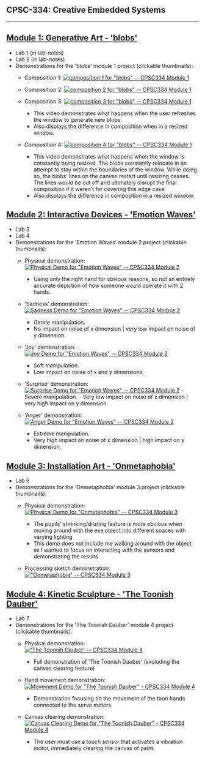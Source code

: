 ## CPSC-334: Creative Embedded Systems
---

[Module 1: Generative Art - 'blobs'](https://github.com/ExzoZbta/CPSC-334/tree/main/module1)
------------------------
  - Lab 1 (in lab-notes)
  - Lab 2 (in lab-notes)
  - Demonstrations for the 'blobs' module 1 project (clickable thumbnails):
    - Composition 1:
    [![composition 1 for "blobs" -- CPSC334 Module 1](https://img.youtube.com/vi/1vs9fKE3NdU/maxresdefault.jpg)](https://www.youtube.com/watch?v=1vs9fKE3NdU)

    - Composition 2:
    [![composition 2 for "blobs" -- CPSC334 Module 1](https://img.youtube.com/vi/JFwGo0NvgpE/maxresdefault.jpg)](https://www.youtube.com/watch?v=JFwGo0NvgpE)

    - Composition 3:
    [![composition 3 for "blobs" -- CPSC334 Module 1](https://img.youtube.com/vi/YcAw0M3TWqk/maxresdefault.jpg)](https://www.youtube.com/watch?v=YcAw0M3TWqk)
        - This video demonstrates what happens when the user refreshes the window to generate new blobs.
        - Also displays the difference in composition when in a resized window.

     - Composition 4:
    [![composition 4 for "blobs" -- CPSC334 Module 1](https://img.youtube.com/vi/jLvRWMoSRmU/maxresdefault.jpg)](https://www.youtube.com/watch?v=jLvRWMoSRmU)
        - This video demonstrates what happens when the window is constantly being resized. The blobs constantly relocate in an attempt to stay within the boundaries of the window. While doing so, the blobs’ lines on the canvas restart until resizing     ceases. The lines would be cut off and ultimately disrupt the final composition if it weren’t for covering this edge case.
        - Also displays the difference in composition in a resized window.

[Module 2: Interactive Devices - 'Emotion Waves'](https://github.com/ExzoZbta/CPSC-334/tree/main/module2)
-----------------------------
  - Lab 3
  - Lab 4
  - Demonstrations for the 'Emotion Waves' module 2 project (clickable thumbnails):
    - Physical demonstration:
    [![Physical Demo for "Emotion Waves" -- CPSC334 Module 2](https://img.youtube.com/vi/ahN_w0zfzpI/maxresdefault.jpg)](https://www.youtube.com/watch?v=ahN_w0zfzpI)
        - Using only the right hand for obvious reasons, so not an entirely accurate depiction of how someone would operate it with 2 hands.

    - 'Sadness' demonstration:
    [![Sadness Demo for "Emotion Waves" -- CPSC334 Module 2](https://img.youtube.com/vi/HfrCNFwq370/maxresdefault.jpg)](https://www.youtube.com/watch?v=HfrCNFwq370)
        - Gentle manipulation.
        - No impact on noise of x dimension | very low impact on noise of y dimension.

    - 'Joy' demonstration:
    [![Joy Demo for "Emotion Waves" -- CPSC334 Module 2](https://img.youtube.com/vi/u6DNXJ3HYAU/maxresdefault.jpg)](https://www.youtube.com/watch?v=u6DNXJ3HYAU)
        - Soft manipulation.
        - Low impact on noise of x and y dimensions.
      
    - 'Surprise' demonstration:
    [![Surprise Demo for "Emotion Waves" -- CPSC334 Module 2](https://img.youtube.com/vi/Mz2oj-6Sr74/maxresdefault.jpg)](https://www.youtube.com/watch?v=Mz2oj-6Sr74)
          - Severe manipulation.
          - Very low impact on noise of x dimension | very high impact on y dimension.

    - 'Anger' demonstration:
    [![Anger Demo for "Emotion Waves" -- CPSC334 Module 2](https://img.youtube.com/vi/872PlHEifh4/maxresdefault.jpg)](https://www.youtube.com/watch?v=872PlHEifh4)
        - Extreme manipulation.
        - Very high impact on noise of x dimension | high impact on y dimension.
      
[Module 3: Installation Art - 'Onmetaphobia'](https://github.com/ExzoZbta/CPSC-334/tree/main/module3)
--------------------------
  - Lab 6
  - Demonstrations for the 'Onmetaphobia' module 3 project (clickable thumbnails):
    - Physical demonstration:
    [![Physical Demo for "Onmetaphobia" -- CPSC334 Module 3](https://img.youtube.com/vi/-3RK7U4mY64/maxresdefault.jpg)](https://www.youtube.com/watch?v=-3RK7U4mY64)
        - The pupils’ shrinking/dilating feature is more obvious when moving around with the eye object into different spaces with varying lighting
        - This demo does not include me walking around with the object as I wanted to focus on interacting with the sensors and demonstrating the results

    - Processing sketch demonstration:
    [!["Onmetaphobia" -- CPSC334 Module 3](https://img.youtube.com/vi/8ACod5ZTtjQ/maxresdefault.jpg)](https://www.youtube.com/watch?v=8ACod5ZTtjQ) 

[Module 4: Kinetic Sculpture - 'The Toonish Dauber'](https://github.com/ExzoZbta/CPSC-334/tree/main/module4)
---------------------------
  - Lab 7
  - Demonstrations for the 'The Toonish Dauber' module 4 project (clickable thumbnails):
    - Physical demonstration:
    [!['The Toonish Dauber' -- CPSC334 Module 4](https://img.youtube.com/vi/ifN4IVMK4rc/maxresdefault.jpg)](https://www.youtube.com/watch?v=ifN4IVMK4rc)
        - Full demonstration of ‘The Toonish Dauber’ (excluding the canvas clearing feature)

    - Hand movement demonstration:
    [![Movement Demo for "The Toonish Dauber" - CPSC334 Module 4](https://img.youtube.com/vi/pnXDkvyk4qg/maxresdefault.jpg)](https://www.youtube.com/watch?v=pnXDkvyk4qg)
        - Demonstration focusing on the movement of the toon hands connected to the servo motors.

    - Canvas clearing demonstration:
    [![Canvas Clearing Demo for "The Toonish Dauber" - CPSC334 Module 4](https://img.youtube.com/vi/gvgFYThdZkE/maxresdefault.jpg)](https://www.youtube.com/watch?v=gvgFYThdZkE)
        - The user must use a touch sensor that activates a vibration motor, immediately clearing the canvas of paint.
